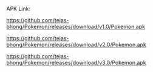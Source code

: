 APK Link: 

https://github.com/tejas-bhong/Pokemon/releases/download/v1.0/Pokemon.apk

https://github.com/tejas-bhong/Pokemon/releases/download/v2.0/Pokemon.apk

https://github.com/tejas-bhong/Pokemon/releases/download/v3.0/Pokemon.apk
